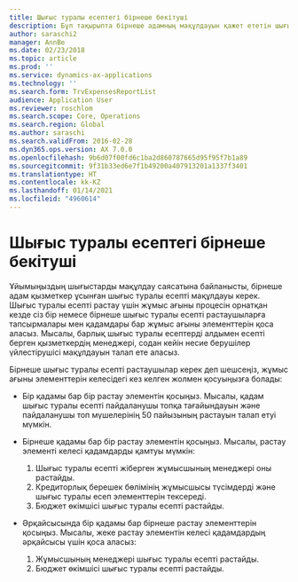 ```yaml
---
title: Шығыс туралы есептегі бірнеше бекітуші
description: Бұл тақырыпта бірнеше адамның мақұлдауын қажет ететін шығыс туралы есептер туралы ақпарат беріледі.
author: saraschi2
manager: AnnBe
ms.date: 02/23/2018
ms.topic: article
ms.prod: ''
ms.service: dynamics-ax-applications
ms.technology: ''
ms.search.form: TrvExpensesReportList
audience: Application User
ms.reviewer: roschlom
ms.search.scope: Core, Operations
ms.search.region: Global
ms.author: saraschi
ms.search.validFrom: 2016-02-28
ms.dyn365.ops.version: AX 7.0.0
ms.openlocfilehash: 9b6d07f00fd6c1ba2d860787665d95f95f7b1a89
ms.sourcegitcommit: 9f31b33ed6e7f1b49200a407913201a1337f3401
ms.translationtype: HT
ms.contentlocale: kk-KZ
ms.lasthandoff: 01/14/2021
ms.locfileid: "4960614"
---
```

# <a name="multiple-approvers-on-an-expense-report"></a>Шығыс туралы есептегі бірнеше бекітуші

Ұйымыңыздың шығыстарды мақұлдау саясатына байланысты, бірнеше адам қызметкер ұсынған шығыс туралы есепті мақұлдауы керек. Шығыс туралы есепті растау үшін жұмыс ағыны процесін орнатқан кезде сіз бір немесе бірнеше шығыс туралы есепті растаушыларға тапсырмалары мен қадамдары бар жұмыс ағыны элементтерін қоса аласыз. Мысалы, барлық шығыс туралы есептерді алдымен есепті берген қызметкердің менеджері, содан кейін несие берушілер үйлестірушісі мақұлдауын талап ете аласыз.

Бірнеше шығыс туралы есепті растаушылар керек деп шешсеңіз, жұмыс ағыны элементтерін келесідегі кез келген жолмен қосуыңызға болады: 

- Бір қадамы бар бір растау элементін қосыңыз. Мысалы, қадам шығыс туралы есепті пайдаланушы топқа тағайындауын және пайдаланушы топ мүшелерінің 50 пайызының растауын талап етуі мүмкін.
- Бірнеше қадамы бар бір растау элементін қосыңыз. Мысалы, растау элементі келесі қадамдарды қамтуы мүмкін:

    1. Шығыс туралы есепті жіберген жұмысшының менеджері оны растайды.
    2. Кредиторлық берешек бөлімінің жұмысшысы түсімдерді және шығыс туралы есеп элементтерін тексереді.
    3. Бюджет өкімшісі шығыс туралы есепті растайды.

- Әрқайсысында бір қадамы бар бірнеше растау элементтерін қосыңыз. Мысалы, жеке растау элементін келесі қадамдардың әрқайсысы үшін қоса аласыз:

    1. Жұмысшының менеджері шығыс туралы есепті растайды.
    2. Бюджет өкімшісі шығыс туралы есепті растайды.

